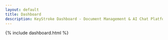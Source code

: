 ```yaml
---
layout: default
title: Dashboard
description: KeyStroke Dashboard - Document Management & AI Chat Platform
---
```


{% include dashboard.html %}
